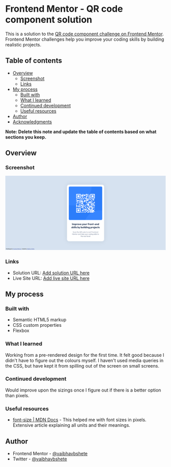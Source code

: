 # Frontend Mentor - QR code component solution

This is a solution to the [QR code component challenge on Frontend Mentor](https://www.frontendmentor.io/challenges/qr-code-component-iux_sIO_H). Frontend Mentor challenges help you improve your coding skills by building realistic projects. 

## Table of contents

- [Overview](#overview)
  - [Screenshot](#screenshot)
  - [Links](#links)
- [My process](#my-process)
  - [Built with](#built-with)
  - [What I learned](#what-i-learned)
  - [Continued development](#continued-development)
  - [Useful resources](#useful-resources)
- [Author](#author)
- [Acknowledgments](#acknowledgments)

**Note: Delete this note and update the table of contents based on what sections you keep.**

## Overview

### Screenshot

![](./screenshots/qr-component-solution-sh-web.jpg)

### Links

- Solution URL: [Add solution URL here](https://github.com/vaibhavbshete/frontend-mentor-challenges/qr-code-component)
- Live Site URL: [Add live site URL here](https://vaibhavbshete.github.io/frontend-mentor-challenges/qr-code-component)

## My process

### Built with

- Semantic HTML5 markup
- CSS custom properties
- Flexbox

### What I learned

Working from a pre-rendered design for the first time. It felt good because I didn't have to figure out the colours myself.
I haven't used media queries in the CSS, but have kept it from spilling out of the screen on small screens.

### Continued development

Would improve upon the sizings once I figure out if there is a better option than pixels.

### Useful resources

- [font-size | MDN Docs](https://developer.mozilla.org/en-US/docs/Web/CSS/font-size) - This helped me with font sizes in pixels. Extensive article explaining all units and their meanings.

## Author

- Frontend Mentor - [@vaibhavbshete](https://www.frontendmentor.io/profile/vaibhavbshete)
- Twitter - [@vaibhavbshete](https://www.twitter.com/vaibhavbshete)

